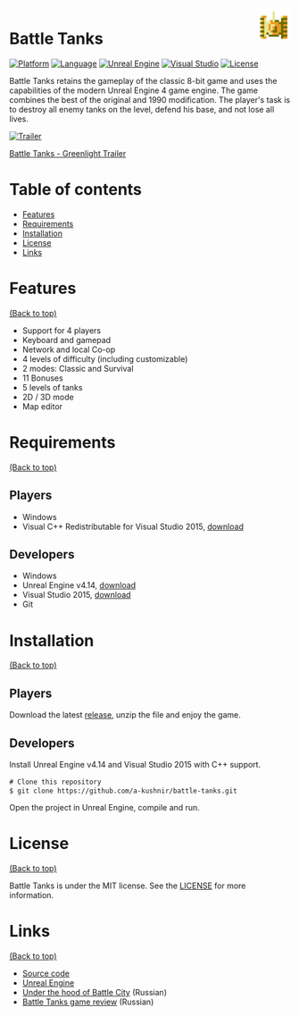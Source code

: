<img src="https://github.com/a-kushnir/battle-tanks/blob/main/BattleCity.png?raw=true" alt="Battle Tanks logo" title="Battle Tanks" align="right" height="60" />

# Battle Tanks

[![Platform](https://img.shields.io/badge/platform-windows-blue)](https://img.shields.io/badge/platform-windows-blue)
[![Language](https://img.shields.io/badge/language-c%2B%2B-orange)](https://img.shields.io/badge/language-c%2B%2B-orange)
[![Unreal Engine](https://img.shields.io/badge/Unreal%20Engine-4.14-blue)](https://img.shields.io/badge/Unreal%20Engine-4.14-blue)
[![Visual Studio](https://img.shields.io/badge/Visual%20Studio-2015-blue)](https://img.shields.io/badge/Visual%20Studio-2015-blue)
[![License](https://img.shields.io/github/license/a-kushnir/battle-tanks)](https://img.shields.io/github/license/a-kushnir/battle-tanks)

Battle Tanks retains the gameplay of the classic 8-bit game and uses the capabilities of the modern Unreal Engine 4 game engine. The game combines the best of the original and 1990 modification. The player's task is to destroy all enemy tanks on the level, defend his base, and not lose all lives.

[![Trailer](https://img.youtube.com/vi/8b1C_GCFtwg/0.jpg)](https://www.youtube.com/watch?v=8b1C_GCFtwg "Click to play on YouTube")

[Battle Tanks - Greenlight Trailer](https://www.youtube.com/watch?v=8b1C_GCFtwg "Click to play on YouTube")

# Table of contents

- [Features](#features)
- [Requirements](#requirements)
- [Installation](#installation)
- [License](#license)
- [Links](#links)

# Features

[(Back to top)](#table-of-contents)

- Support for 4 players
- Keyboard and gamepad
- Network and local Co-op
- 4 levels of difficulty (including customizable)
- 2 modes: Classic and Survival
- 11 Bonuses
- 5 levels of tanks
- 2D / 3D mode
- Map editor

# Requirements

[(Back to top)](#table-of-contents)

## Players

* Windows
* Visual C++ Redistributable for Visual Studio 2015, [download](https://www.microsoft.com/en-us/download/details.aspx?id=48145)

## Developers

* Windows
* Unreal Engine v4.14, [download](https://www.unrealengine.com/en-US/download)
* Visual Studio 2015, [download](https://visualstudio.microsoft.com/vs/older-downloads/)
* Git

# Installation

[(Back to top)](#table-of-contents)

## Players

Download the latest [release](https://github.com/a-kushnir/battle-tanks/releases), unzip the file and enjoy the game.

## Developers

Install Unreal Engine v4.14 and Visual Studio 2015 with C++ support.

```
# Clone this repository
$ git clone https://github.com/a-kushnir/battle-tanks.git
```

Open the project in Unreal Engine, compile and run.

# License

[(Back to top)](#table-of-contents)

Battle Tanks is under the MIT license. See the [LICENSE](https://github.com/a-kushnir/battle-tanks/blob/main/LICENSE) for more information.

# Links

[(Back to top)](#table-of-contents)

* [Source code](https://github.com/a-kushnir/battle-tanks)
* [Unreal Engine](https://www.unrealengine.com/)
* [Under the hood of Battle City](https://habr.com/ru/post/142126/) (Russian)
* [Battle Tanks game review](https://tech.onliner.by/2016/11/11/battle-city) (Russian)
